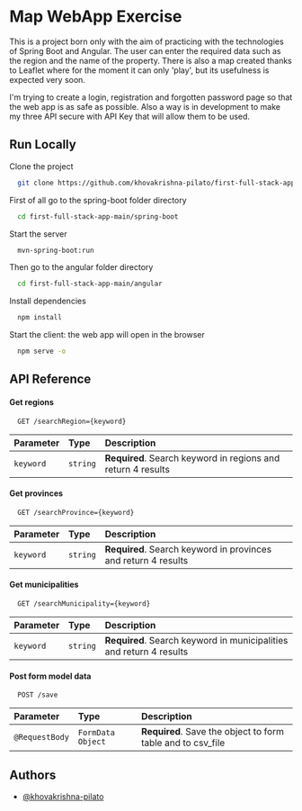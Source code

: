 # Map WebApp Exercise

This is a project born only with the aim of practicing with the technologies of Spring Boot and Angular.
The user can enter the required data such as the region and the name of the property. There is also a map created thanks to Leaflet where for the moment it can only 'play', but its usefulness is expected very soon.

I'm trying to create a login, registration and forgotten password page so that the web app is as safe as possible.
 Also a way is in development to make my three API secure with API Key that will allow them to be used.

## Run Locally

Clone the project

```bash
  git clone https://github.com/khovakrishna-pilato/first-full-stack-app.git
```

First of all go to the spring-boot folder directory 

```bash
  cd first-full-stack-app-main/spring-boot
```

Start the server

```bash
  mvn-spring-boot:run
```

Then go to the angular folder directory 

```bash
  cd first-full-stack-app-main/angular
```

Install dependencies

```bash
  npm install
```

Start the client: the web app will open in the browser 

```bash
  npm serve -o
```

## API Reference

#### Get regions

```http
  GET /searchRegion={keyword}
```

| Parameter | Type     | Description                |
| :-------- | :------- | :------------------------- |
| `keyword` | `string` | **Required**. Search keyword in regions and return 4 results |

#### Get provinces

```http
  GET /searchProvince={keyword}
```

| Parameter | Type     | Description                       |
| :-------- | :------- | :-------------------------------- |
| `keyword`      | `string` | **Required**. Search keyword in provinces and return 4 results |

#### Get municipalities

```http
  GET /searchMunicipality={keyword}
```

| Parameter | Type     | Description                       |
| :-------- | :------- | :-------------------------------- |
| `keyword`      | `string` | **Required**. Search keyword in municipalities and return 4 results |

#### Post form model data

```http
  POST /save
```

| Parameter | Type     | Description                       |
| :-------- | :------- | :-------------------------------- |
| `@RequestBody`      | `FormData Object` | **Required**. Save the object to form table and to csv_file |

## Authors

- [@khovakrishna-pilato](https://github.com/khovakrishna-pilato)
